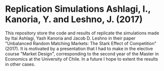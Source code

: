 # Replication Simulations Ashlagi, I., Kanoria, Y. and Leshno, J. (2017)

This repository store the code and results of replicate the simulations made by Itai Ashlagi, Yash Kanoria and Jacob D. Leshno in their paper "Unbalanced Random Matching Markets: The Stark Effect of Competition" (2017). It is motivated by a presentation that I had to make in the elective course "Market Design", corresponding to the second year of the Master in Economics at the University of Chile. In a future I hope to extent the results in other cases.
